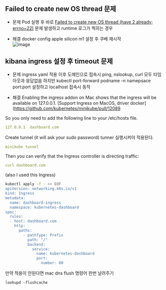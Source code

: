 ## Failed to create new OS thread 문제
- 문제
Pod 실행 후 바로  [Failed to create new OS thread (have 2 already; errno=22)](https://stackoverflow.com/questions/66349391/failed-to-create-new-os-thread-have-2-already-errno-22) 문제 발생하고 runtime 로그가 찍히는 경우

- 해결
docker config apple silicon m1 설정 후 쿠베 재시작  
![image](https://github.com/JayFreemandev/Happy-Devops-Journey/assets/72185011/40e862a6-931e-4535-8564-99868a55d1ce)


## kibana ingress 설정 후 timeout 문제
- 문제
ingress yaml 적용 이후 도메인으로 접속시 ping, nslookup, curl 모두 타임아웃과 응답없음
하지만 kubectl port-forward podname -n namepsace port:port 설정하고 localhost 접속시 동작

- 해결
Enabling the ingress addon on Mac shows that the ingress will be available on 127.0.0.1.
[Support Ingress on MacOS, driver docker](https://github.com/kubernetes/minikube/pull/12089

So you only need to add the following line to your /etc/hosts file.

```yaml
127.0.0.1  dashboard.com

```

Create tunnel (it will ask your sudo password) tunner 실행시켜야 적용된다.

```yaml
minikube tunnel
```

Then you can verify that the Ingress controller is directing traffic:

```yaml
curl dashboard.com
```

(also I used this Ingress)

```bash
kubectl apply -f - << EOF
apiVersion: networking.k8s.io/v1
kind: Ingress
metadata:
  name: dashboard-ingress
  namespace: kubernetes-dashboard
spec:
  rules:
  - host: dashboard.com
    http:
      paths:
        - pathType: Prefix
          path: "/"
          backend:
            service:
              name: kubernetes-dashboard
              port:
                number: 80
```

만약 적용이 안된다면 mac dns flush 명령어 한번 날려주기
```
lookupd -flushcache
```
